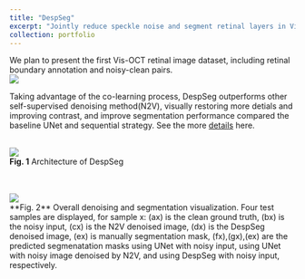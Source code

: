 ```yaml
---
title: "DespSeg"
excerpt: "Jointly reduce speckle noise and segment retinal layers in Vis-OCT images <br/><img src='https://tianyiye98.github.io/page/portfolio/Archi.jpg'>"
collection: portfolio
---
```

We plan to present the first Vis-OCT retinal image dataset, including retinal boundary annotation and noisy-clean pairs.
<br/><img src='https://tianyiye98.github.io/page/portfolio/Dataset.png'>

Taking advantage of the co-learning process, DespSeg outperforms other self-supervised denoising method(N2V), visually restoring more detials and improving contrast, and improve segmentation performance compared the baseline UNet and sequential strategy. See the more [details](https://tianyiye98.github.io/page/files/paper3.pdf) here. 

<br/><img src='https://tianyiye98.github.io/page/portfolio/Archi.jpg'>
<br/> **Fig. 1** Architecture of DespSeg

<br/>
<br/><img src='https://tianyiye98.github.io/page/portfolio/overall_2.png'>
<br/> **Fig. 2** Overall denoising and segmentation visualization. Four test samples are displayed, for sample x: (ax) is the clean ground truth, (bx) is the noisy input, (cx) is the N2V denoised image, (dx) is the DespSeg denoised image, (ex) is manually segmentation mask, (fx),(gx),(ex) are the predicted segmenatation masks using UNet with noisy input, using UNet with noisy image denoised by N2V, and using DespSeg with noisy input, respectively.



